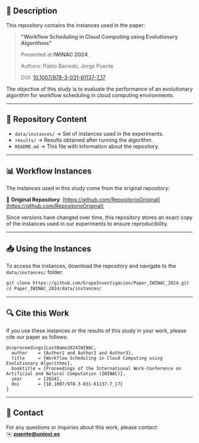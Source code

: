 ## 📄 Description
This repository contains the instances used in the paper:

> **"Workflow Scheduling in Cloud Computing using Evolutionary Algorithms"**
>
> Presented at **IWINAC 2024**.
>
> Authors: Pablo Barredo, Jorge Puente
>
> DOI: [10.1007/978-3-031-61137-7_17](https://doi.org/10.1007/978-3-031-61137-7_17)

The objective of this study is to evaluate the performance of an evolutionary algorithm for workflow scheduling in cloud computing environments.

---

## 📂 Repository Content
- `data/instances/` → Set of instances used in the experiments.
- `results/` → Results obtained after running the algorithm.
- `README.md` → This file with information about the repository.

---

## 📊 Workflow Instances
The instances used in this study come from the original repository:

🔗 **Original Repository**: [https://github.com/RepositorioOriginal](https://github.com/RepositorioOriginal)

Since versions have changed over time, this repository stores an exact copy of the instances used in our experiments to ensure reproducibility.

---

## 📥 Using the Instances
To access the instances, download the repository and navigate to the `data/instances/` folder:

```bash
git clone https://github.com/GrupoInvestigacion/Paper_IWINAC_2024.git
cd Paper_IWINAC_2024/data/instances/
```

---

## 🔍 Cite this Work
If you use these instances or the results of this study in your work, please cite our paper as follows:

```
@inproceedings{LastName2024IWINAC,
  author    = {Author1 and Author2 and Author3},
  title     = {Workflow Scheduling in Cloud Computing using Evolutionary Algorithms},
  booktitle = {Proceedings of the International Work-Conference on Artificial and Natural Computation (IWINAC)},
  year      = {2024},
  doi       = {10.1007/978-3-031-61137-7_17}
}
```

---

## 📧 Contact
For any questions or inquiries about this work, please contact:  
✉️ **[puente@uniovi.es](mailto:puente@uniovi.es)**
